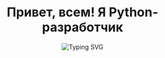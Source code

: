 <h1 align="center">Привет, всем! Я Python-разработчик</h1>
<p align="center"><img src="https://readme-typing-svg.herokuapp.com?font=Consolas&size=40&pause=1000&color=00F706&background=000000&center=true&vCenter=true&random=true&width=750&height=100&lines=Let's+write+backend+for+the+site;Let's+write+a+GUI+app;Let's+write+a+Telegram+bot;Let's+write+a+Discord+bot" alt="Typing SVG" /></p>
<p align="center">
<img src="https://github-profile-summary-cards.vercel.app/api/cards/profile-details?username=BarPaul&amp;theme=solarized_dark" alt="">
<img src="https://github-profile-summary-cards.vercel.app/api/cards/most-commit-language?username=BarPaul&amp;theme=solarized_dark" alt="">
<img src="https://github-profile-summary-cards.vercel.app/api/cards/repos-per-language?username=BarPaul&amp;theme=solarized_dark" alt="">
<img src="https://github-profile-summary-cards.vercel.app/api/cards/stats?username=BarPaul&amp;theme=solarized_dark" alt="">
<img src="https://github-profile-summary-cards.vercel.app/api/cards/productive-time?username=BarPaul&amp;theme=solarized_dark" alt="">
</p>
